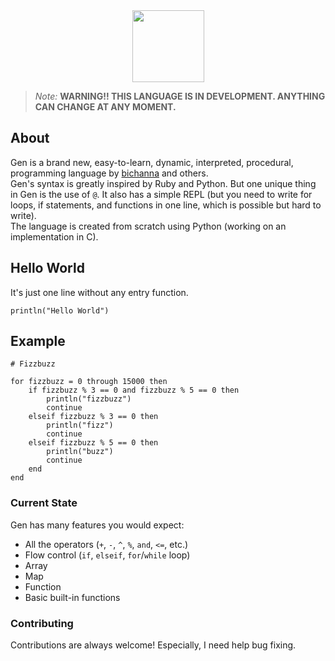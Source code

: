 <link rel="icon" href="https://user-images.githubusercontent.com/60306074/148671204-b759cf4b-dada-483b-80f5-7bc24efc49e5.png">

<div align="center">
    <img width="115px" src="https://user-images.githubusercontent.com/60306074/148671204-b759cf4b-dada-483b-80f5-7bc24efc49e5.png">
</div>

> *Note:* **WARNING!! THIS LANGUAGE IS IN DEVELOPMENT. ANYTHING CAN CHANGE AT ANY MOMENT.**

## About
Gen is a brand new, easy-to-learn, dynamic, interpreted, procedural, programming language by [bichanna](https://github.com/bichanna) and others.<br>
Gen's syntax is greatly inspired by Ruby and Python. But one unique thing in Gen is the use of `@`. It also has a simple REPL (but you need to write for loops, if statements, and functions in one line, which is possible but hard to write).<br>
The language is created from scratch using Python (working on an implementation in C).


## Hello World
It's just one line without any entry function.
```
println("Hello World")
```

## Example
```
# Fizzbuzz

for fizzbuzz = 0 through 15000 then
	if fizzbuzz % 3 == 0 and fizzbuzz % 5 == 0 then
		println("fizzbuzz")
		continue
	elseif fizzbuzz % 3 == 0 then
		println("fizz")
		continue
	elseif fizzbuzz % 5 == 0 then
		println("buzz")
		continue
	end
end
```


### Current State
Gen has many features you would expect:
 - All the operators (`+`, `-`, `^`, `%`, `and`, `<=`, etc.)
 - Flow control (`if`, `elseif`, `for`/`while` loop)
 - Array
 - Map
 - Function
 - Basic built-in functions


### Contributing
Contributions are always welcome! Especially, I need help bug fixing.
